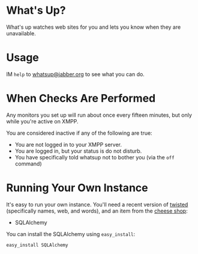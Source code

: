 # What's Up?

What's up watches web sites for you and lets you know when they are
unavailable.

# Usage

IM `help` to [whatsup@jabber.org](xmpp://whatsup@jabber.org) to see what you
can do.

# When Checks Are Performed

Any monitors you set up will run about once every fifteen minutes, but only
while you're active on XMPP.

You are considered inactive if any of the following are true:

* You are not logged in to your XMPP server.
* You are logged in, but your status is do not disturb.
* You have specifically told whatsup not to bother you (via the `off` command)

# Running Your Own Instance

It's easy to run your own instance.  You'll need a recent version of
[twisted](http://twistedmatrix.com/trac/) (specifically names, web, and words),
and an item from the [cheese shop](http://www.python.org/pypi):

* SQLAlchemy

You can install the SQLAlchemy using <code>easy\_install</code>:

    easy_install SQLAlchemy
